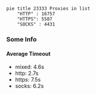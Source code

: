 
```mermaid
pie title 23333 Proxies in list
    "HTTP" : 16757
    "HTTPS": 5587
    "SOCKS" : 4431
```

### Some Info
#### Average Timeout

- mixed: 4.6s
- http: 2.7s
- https: 7.5s
- socks: 6.2s